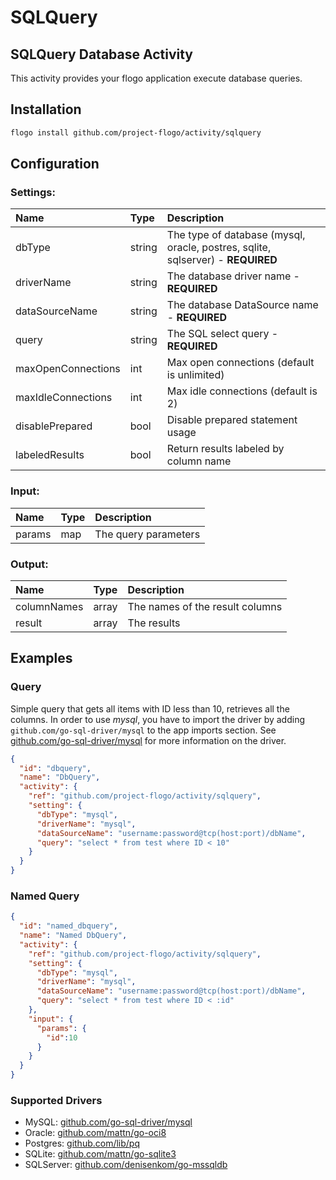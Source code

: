
# SQLQuery 
## SQLQuery Database Activity 
This activity provides your flogo application execute database queries. 


## Installation

```bash
flogo install github.com/project-flogo/activity/sqlquery
```

## Configuration

### Settings:
| Name               | Type   | Description
|:---                | :---   | :---    
| dbType             | string | The type of database (mysql, oracle, postres, sqlite, sqlserver) - **REQUIRED**         
| driverName         | string | The database driver name - **REQUIRED**
| dataSourceName     | string | The database DataSource name - **REQUIRED**
| query              | string | The SQL select query - **REQUIRED**
| maxOpenConnections | int    | Max open connections (default is unlimited)
| maxIdleConnections | int    | Max idle connections (default is 2)
| disablePrepared    | bool   | Disable prepared statement usage
| labeledResults     | bool   | Return results labeled by column name

### Input:
| Name   | Type | Description
|:---    | :--- | :---    
| params | map  |  The query parameters

### Output:
| Name        | Type  | Description
|:---         | :---  | :---    
| columnNames | array |  The names of the result columns
| result      | array |  The results

## Examples

### Query
Simple query that gets all items with ID less than 10, retrieves all the columns.  In order to use *mysql*, you have to import the driver by adding `github.com/go-sql-driver/mysql` to 
the app imports section.  See [github.com/go-sql-driver/mysql](https://github.com/go-sql-driver/mysql) for more information on the driver.
```json
{
  "id": "dbquery",
  "name": "DbQuery",
  "activity": {
    "ref": "github.com/project-flogo/activity/sqlquery",
    "setting": {
      "dbType": "mysql",
      "driverName": "mysql",
      "dataSourceName": "username:password@tcp(host:port)/dbName",
      "query": "select * from test where ID < 10"
    }
  }
}
```

### Named Query

```json
{
  "id": "named_dbquery",
  "name": "Named DbQuery",
  "activity": {
    "ref": "github.com/project-flogo/activity/sqlquery",
    "setting": {
      "dbType": "mysql",
      "driverName": "mysql",
      "dataSourceName": "username:password@tcp(host:port)/dbName",
      "query": "select * from test where ID < :id"
    },
    "input": {
      "params": {
        "id":10
      }
    }
  }
}
```
### Supported Drivers

- MySQL: [github.com/go-sql-driver/mysql](https://github.com/go-sql-driver/mysql)
- Oracle: [github.com/mattn/go-oci8](https://github.com/mattn/go-oci8)
- Postgres: [github.com/lib/pq](https://github.com/lib/pq) 
- SQLite: [github.com/mattn/go-sqlite3]( https://github.com/mattn/go-sqlite3)
- SQLServer: [github.com/denisenkom/go-mssqldb](https://github.com/denisenkom/go-mssqldb)

